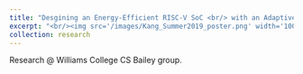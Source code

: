 ```yaml
---
title: "Desgining an Energy-Efficient RISC-V SoC <br/> with an Adaptive Array of Accelerators"
excerpt: "<br/><img src='/images/Kang_Summer2019_poster.png' width='100' >"
collection: research
---
```


Research @ Williams College CS Bailey group.